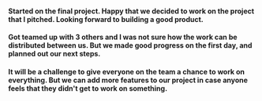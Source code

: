 #### Started on the final project. Happy that we decided to work on the project that I pitched. Looking forward to building a good product.

#### Got teamed up with 3 others and I was not sure how the work can be distributed between us. But we made good progress on the first day, and planned out our next steps.

#### It will be a challenge to give everyone on the team a chance to work on everything. But we can add more features to our project in case anyone feels that they didn't get to work on something.
